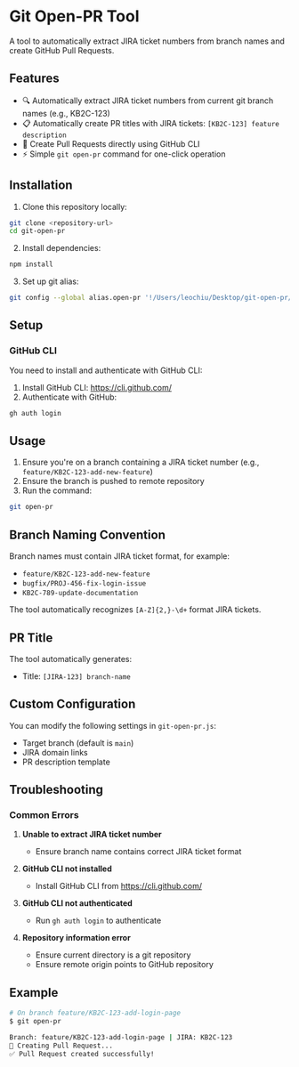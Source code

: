 # Git Open-PR Tool

A tool to automatically extract JIRA ticket numbers from branch names and create GitHub Pull Requests.

## Features

- 🔍 Automatically extract JIRA ticket numbers from current git branch names (e.g., KB2C-123)
- 📋 Automatically create PR titles with JIRA tickets: `[KB2C-123] feature description`
- 🚀 Create Pull Requests directly using GitHub CLI
- ⚡ Simple `git open-pr` command for one-click operation

## Installation

1. Clone this repository locally:
```bash
git clone <repository-url>
cd git-open-pr
```

2. Install dependencies:
```bash
npm install
```

3. Set up git alias:
```bash
git config --global alias.open-pr '!/Users/leochiu/Desktop/git-open-pr/git-open-pr.js'
```

## Setup

### GitHub CLI

You need to install and authenticate with GitHub CLI:

1. Install GitHub CLI: https://cli.github.com/
2. Authenticate with GitHub:

```bash
gh auth login
```

## Usage

1. Ensure you're on a branch containing a JIRA ticket number (e.g., `feature/KB2C-123-add-new-feature`)
2. Ensure the branch is pushed to remote repository
3. Run the command:

```bash
git open-pr
```

## Branch Naming Convention

Branch names must contain JIRA ticket format, for example:
- `feature/KB2C-123-add-new-feature`
- `bugfix/PROJ-456-fix-login-issue`
- `KB2C-789-update-documentation`

The tool automatically recognizes `[A-Z]{2,}-\d+` format JIRA tickets.

## PR Title

The tool automatically generates:
- Title: `[JIRA-123] branch-name`

## Custom Configuration

You can modify the following settings in `git-open-pr.js`:
- Target branch (default is `main`)
- JIRA domain links
- PR description template

## Troubleshooting

### Common Errors

1. **Unable to extract JIRA ticket number**
   - Ensure branch name contains correct JIRA ticket format

2. **GitHub CLI not installed**
   - Install GitHub CLI from https://cli.github.com/

3. **GitHub CLI not authenticated**
   - Run `gh auth login` to authenticate

4. **Repository information error**
   - Ensure current directory is a git repository
   - Ensure remote origin points to GitHub repository

## Example

```bash
# On branch feature/KB2C-123-add-login-page
$ git open-pr

Branch: feature/KB2C-123-add-login-page | JIRA: KB2C-123
🚀 Creating Pull Request...
✅ Pull Request created successfully!
```